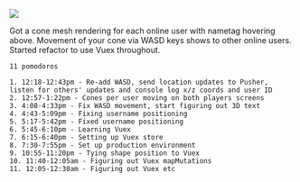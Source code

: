 ![](https://media.giphy.com/media/3dkVCnJED0MTY8zOh1/giphy.gif)

Got a cone mesh rendering for each online user with nametag hovering above. Movement of your cone via WASD keys shows to other online users. Started refactor to use Vuex throughout.

	11 pomodoros

    1. 12:18-12:43pm - Re-add WASD, send location updates to Pusher, listen for others' updates and console log x/z coords and user ID
    2. 12:57-1:22pm - Cones per user moving on both players screens
    3. 4:08-4:33pm - Fix WASD movement, start figuring out 3D text
    4. 4:43-5:09pm - Fixing username positioning
    5. 5:17-5:42pm - Fixed username positioning
    6. 5:45-6:10pm - Learning Vuex
    7. 6:15-6:40pm - Setting up Vuex store
    8. 7:30-7:55pm - Set up production environment
    9. 10:55-11:20pm - Tying shape position to Vuex
    10. 11:40-12:05am - Figuring out Vuex mapMutations
    11. 12:05-12:30am - Figuring out Vuex etc
